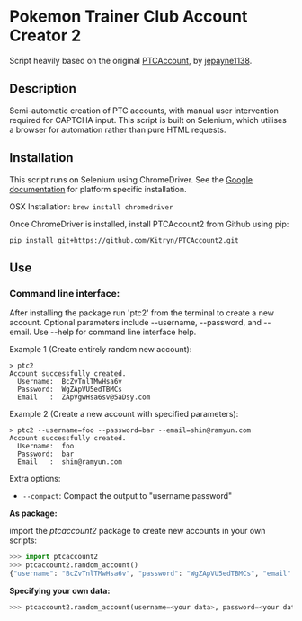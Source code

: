 # Pokemon Trainer Club Account Creator 2
Script heavily based on the original [PTCAccount](https://github.com/jepayne1138/PTCAccount), by [jepayne1138](https://github.com/jepayne1138).

## Description
Semi-automatic creation of PTC accounts, with manual user intervention required for CAPTCHA input. This script is built on Selenium, which utilises a browser for automation rather than pure HTML requests.

## Installation

This script runs on Selenium using ChromeDriver. See the [Google documentation](https://sites.google.com/a/chromium.org/chromedriver/downloads) for platform specific installation.

OSX Installation: `brew install chromedriver`

Once ChromeDriver is installed, install PTCAccount2 from Github using pip:

`pip install git+https://github.com/Kitryn/PTCAccount2.git`

## Use

### Command line interface:

After installing the package run 'ptc2' from the terminal to create a new account. Optional parameters include --username, --password, and --email. Use --help for command line interface help.

Example 1 (Create entirely random new account):

```
> ptc2
Account successfully created.
  Username:  BcZvTnlTMwHsa6v
  Password:  WgZApVU5edTBMCs
  Email   :  ZApVgwHsa6sv@5aDsy.com
```

Example 2 (Create a new account with specified parameters):

```
> ptc2 --username=foo --password=bar --email=shin@ramyun.com
Account successfully created.
  Username:  foo
  Password:  bar
  Email   :  shin@ramyun.com
```

Extra options:
* `--compact`: Compact the output to "username:password"

**As package:**

import the _ptcaccount2_ package to create new accounts in your own scripts:

```python
>>> import ptcaccount2
>>> ptcaccount2.random_account()
{"username": "BcZvTnlTMwHsa6v", "password": "WgZApVU5edTBMCs", "email": "ZApVgwHsa6sv@5aDsy.com"}
```

**Specifying your own data:**
```python
>>> ptcaccount2.random_account(username=<your data>, password=<your data>, email=<your data>)
```